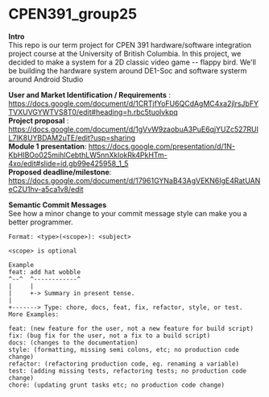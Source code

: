 # CPEN391_group25

**Intro**  <br />
This repo is our term project for CPEN 391 hardware/software integration project course at the University of British Columbia. In this project, we decided to make a system for a 2D classic video game -- flappy bird. We'll be building the hardware system around DE1-Soc and software systerm around Android Studio

**User and Market Identification / Requirements** : https://docs.google.com/document/d/1CRTjfYoFU6QCdAgMC4xa2jlrsJbFYTVXUVGYWTVS8T0/edit#heading=h.rbc5tuolvkpq <br />
**Project proposal** : https://docs.google.com/document/d/1gVvW9zaobuA3PuE6qjYUZc527RUlL7IK8UYBDAM2uTE/edit?usp=sharing  <br />
**Module 1 presentation**: https://docs.google.com/presentation/d/1N-KbHIBOo025mihlCebthLW5nnXklokRk4PkHTm-4xo/edit#slide=id.gb99e425958_1_5  <br />
**Proposed deadline/milestone**: https://docs.google.com/document/d/17961GYNaB43AgVEKN6IgE4RatUANeCZU1hv-a5ca1v8/edit



**Semantic Commit Messages**  <br />
    See how a minor change to your commit message style can make you a better programmer.  <br />
    
    Format: <type>(<scope>): <subject>       

    <scope> is optional

    Example 
    feat: add hat wobble   
    ^--^  ^------------^  
    |     |                 
    |     +-> Summary in present tense.  
    |            
    +-------> Type: chore, docs, feat, fix, refactor, style, or test.  
    More Examples:  

    feat: (new feature for the user, not a new feature for build script)     
    fix: (bug fix for the user, not a fix to a build script)   
    docs: (changes to the documentation)    
    style: (formatting, missing semi colons, etc; no production code change)   
    refactor: (refactoring production code, eg. renaming a variable)     
    test: (adding missing tests, refactoring tests; no production code change)   
    chore: (updating grunt tasks etc; no production code change)    

